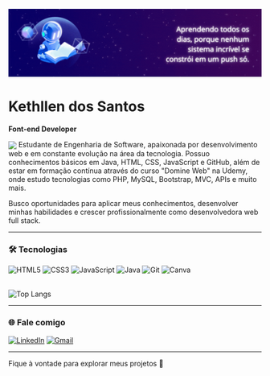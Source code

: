 ![banner](/Banner.gif)<br>

# Kethllen dos Santos
**Font-end Developer** 

<img src="https://readme-typing-svg.demolab.com?font=Fira+Code&weight=200&pause=1000&color=3f82f5&width=510&lines=Aqui+vc+acompanha+minha+jornada+como+Dev+Web!" align="center">
Estudante de Engenharia de Software, apaixonada por desenvolvimento web e em constante evolução na área da tecnologia. Possuo conhecimentos básicos em Java, HTML, CSS, JavaScript e GitHub, além de estar em formação contínua através do curso "Domine Web" na Udemy, onde estudo tecnologias como PHP, MySQL, Bootstrap, MVC, APIs e muito mais.

Busco oportunidades para aplicar meus conhecimentos, desenvolver minhas habilidades e crescer profissionalmente como desenvolvedora web full stack.

---

### 🛠️ Tecnologias  

<div display: inline-block>
  <img src="https://cdn.jsdelivr.net/gh/devicons/devicon/icons/html5/html5-original.svg" width="40px" title="HTML5"/>
  <img src="https://cdn.jsdelivr.net/gh/devicons/devicon/icons/css3/css3-original.svg" width="40px" title="CSS3"/>
  <img src="https://cdn.jsdelivr.net/gh/devicons/devicon/icons/javascript/javascript-original.svg" width="40px" title="JavaScript"/>
  <img src="https://cdn.jsdelivr.net/gh/devicons/devicon/icons/java/java-original.svg" width="40px" title="Java"/>
  <img src="https://cdn.jsdelivr.net/gh/devicons/devicon/icons/git/git-original.svg" width="40px" title="Git"/>
  <img src="https://brandlogo.org/wp-content/uploads/2024/06/Canva-Icon.png.webp" width="45px" title="Canva"/>
</div>

<br/>

![Top Langs](https://github-readme-stats.vercel.app/api/top-langs/?username=kethllen-dos-santos&layout=compact&title_color=3f82f5)

---

### 🌐 Fale comigo  

<a href="https://www.linkedin.com/in/kethllen-dos-santos/" target="_blank">
  <img src="https://img.shields.io/badge/-LinkedIn-%230a66c2?style=for-the-badge&logo=linkedin&logoColor=white" alt="LinkedIn"></a>
    
<a href="mailto:dkethllen@gmail.com">
    <img src="https://img.shields.io/badge/-Gmail-%23D14836?style=for-the-badge&logo=gmail&logoColor=white" alt="Gmail"></a>

---

Fique à vontade para explorar meus projetos 🚀
